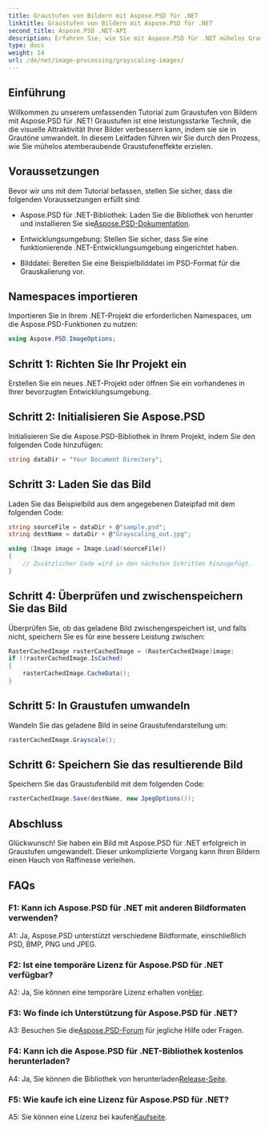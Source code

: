```yaml
---
title: Graustufen von Bildern mit Aspose.PSD für .NET
linktitle: Graustufen von Bildern mit Aspose.PSD für .NET
second_title: Aspose.PSD .NET-API
description: Erfahren Sie, wie Sie mit Aspose.PSD für .NET mühelos Graustufeneffekte auf Bilder anwenden.
type: docs
weight: 14
url: /de/net/image-processing/grayscaling-images/
---
```

## Einführung

Willkommen zu unserem umfassenden Tutorial zum Graustufen von Bildern mit Aspose.PSD für .NET! Graustufen ist eine leistungsstarke Technik, die die visuelle Attraktivität Ihrer Bilder verbessern kann, indem sie sie in Grautöne umwandelt. In diesem Leitfaden führen wir Sie durch den Prozess, wie Sie mühelos atemberaubende Graustufeneffekte erzielen.

## Voraussetzungen

Bevor wir uns mit dem Tutorial befassen, stellen Sie sicher, dass die folgenden Voraussetzungen erfüllt sind:

-  Aspose.PSD für .NET-Bibliothek: Laden Sie die Bibliothek von herunter und installieren Sie sie[Aspose.PSD-Dokumentation](https://reference.aspose.com/psd/net/).

- Entwicklungsumgebung: Stellen Sie sicher, dass Sie eine funktionierende .NET-Entwicklungsumgebung eingerichtet haben.

- Bilddatei: Bereiten Sie eine Beispielbilddatei im PSD-Format für die Grauskalierung vor.

## Namespaces importieren

Importieren Sie in Ihrem .NET-Projekt die erforderlichen Namespaces, um die Aspose.PSD-Funktionen zu nutzen:

```csharp
using Aspose.PSD.ImageOptions;
```

## Schritt 1: Richten Sie Ihr Projekt ein

Erstellen Sie ein neues .NET-Projekt oder öffnen Sie ein vorhandenes in Ihrer bevorzugten Entwicklungsumgebung.

## Schritt 2: Initialisieren Sie Aspose.PSD

Initialisieren Sie die Aspose.PSD-Bibliothek in Ihrem Projekt, indem Sie den folgenden Code hinzufügen:

```csharp
string dataDir = "Your Document Directory";
```

## Schritt 3: Laden Sie das Bild

Laden Sie das Beispielbild aus dem angegebenen Dateipfad mit dem folgenden Code:

```csharp
string sourceFile = dataDir + @"sample.psd";
string destName = dataDir + @"Grayscaling_out.jpg";

using (Image image = Image.Load(sourceFile))
{
    // Zusätzlicher Code wird in den nächsten Schritten hinzugefügt.
}
```

## Schritt 4: Überprüfen und zwischenspeichern Sie das Bild

Überprüfen Sie, ob das geladene Bild zwischengespeichert ist, und falls nicht, speichern Sie es für eine bessere Leistung zwischen:

```csharp
RasterCachedImage rasterCachedImage = (RasterCachedImage)image;
if (!rasterCachedImage.IsCached)
{
    rasterCachedImage.CacheData();
}
```

## Schritt 5: In Graustufen umwandeln

Wandeln Sie das geladene Bild in seine Graustufendarstellung um:

```csharp
rasterCachedImage.Grayscale();
```

## Schritt 6: Speichern Sie das resultierende Bild

Speichern Sie das Graustufenbild mit dem folgenden Code:

```csharp
rasterCachedImage.Save(destName, new JpegOptions());
```

## Abschluss

Glückwunsch! Sie haben ein Bild mit Aspose.PSD für .NET erfolgreich in Graustufen umgewandelt. Dieser unkomplizierte Vorgang kann Ihren Bildern einen Hauch von Raffinesse verleihen.

## FAQs

### F1: Kann ich Aspose.PSD für .NET mit anderen Bildformaten verwenden?

A1: Ja, Aspose.PSD unterstützt verschiedene Bildformate, einschließlich PSD, BMP, PNG und JPEG.

### F2: Ist eine temporäre Lizenz für Aspose.PSD für .NET verfügbar?

 A2: Ja, Sie können eine temporäre Lizenz erhalten von[Hier](https://purchase.aspose.com/temporary-license/).

### F3: Wo finde ich Unterstützung für Aspose.PSD für .NET?

 A3: Besuchen Sie die[Aspose.PSD-Forum](https://forum.aspose.com/c/psd/34) für jegliche Hilfe oder Fragen.

### F4: Kann ich die Aspose.PSD für .NET-Bibliothek kostenlos herunterladen?

 A4: Ja, Sie können die Bibliothek von herunterladen[Release-Seite](https://releases.aspose.com/psd/net/).

### F5: Wie kaufe ich eine Lizenz für Aspose.PSD für .NET?

 A5: Sie können eine Lizenz bei kaufen[Kaufseite](https://purchase.aspose.com/buy).